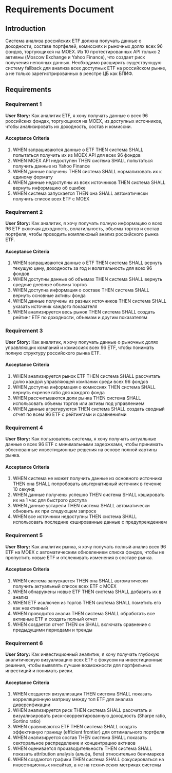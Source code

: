 # Requirements Document

## Introduction

Система анализа российских ETF должна получать данные о доходности, составе портфелей, комиссиях и рыночных долях всех 96 фондов, торгующихся на MOEX. Из 10 протестированных API только 2 активны (Moscow Exchange и Yahoo Finance), что создает риск получения неполных данных. Необходимо расширить существующую систему fallback для анализа всех доступных ETF на российском рынке, а не только зарегистрированных в реестре ЦБ как БПИФ.

## Requirements

### Requirement 1

**User Story:** Как аналитик ETF, я хочу получать данные о всех 96 российских фондах, торгующихся на MOEX, из доступных источников, чтобы анализировать их доходность, состав и комиссии.

#### Acceptance Criteria

1. WHEN запрашиваются данные о ETF THEN система SHALL попытаться получить их из MOEX API для всех 96 фондов
2. WHEN MOEX API недоступен THEN система SHALL попытаться получить данные из Yahoo Finance
3. WHEN данные получены THEN система SHALL нормализовать их к единому формату
4. WHEN данные недоступны из всех источников THEN система SHALL вернуть информацию об ошибке
5. WHEN система запускается THEN она SHALL автоматически получить список всех ETF с MOEX

### Requirement 2

**User Story:** Как аналитик, я хочу получать полную информацию о всех 96 ETF включая доходность, волатильность, объемы торгов и состав портфеля, чтобы проводить комплексный анализ российского рынка ETF.

#### Acceptance Criteria

1. WHEN запрашиваются данные о ETF THEN система SHALL вернуть текущую цену, доходность за год и волатильность для всех 96 фондов
2. WHEN доступны данные об объемах THEN система SHALL вернуть средние дневные объемы торгов
3. WHEN доступна информация о составе THEN система SHALL вернуть основные активы фонда
4. WHEN данные получены из разных источников THEN система SHALL указать источник каждого показателя
5. WHEN анализируется весь рынок THEN система SHALL создать рейтинг ETF по доходности, объемам и другим показателям

### Requirement 3

**User Story:** Как аналитик, я хочу получать данные о рыночных долях управляющих компаний и комиссиях всех 96 ETF, чтобы понимать полную структуру российского рынка ETF.

#### Acceptance Criteria

1. WHEN анализируется рынок ETF THEN система SHALL рассчитать долю каждой управляющей компании среди всех 96 фондов
2. WHEN доступна информация о комиссиях THEN система SHALL вернуть expense ratio для каждого фонда
3. WHEN рассчитываются доли рынка THEN система SHALL использовать объемы торгов или активы под управлением
4. WHEN данные агрегируются THEN система SHALL создать сводный отчет по всем 96 ETF с рейтингами и сравнениями

### Requirement 4

**User Story:** Как пользователь системы, я хочу получать актуальные данные о всех 96 ETF с минимальными задержками, чтобы принимать обоснованные инвестиционные решения на основе полной картины рынка.

#### Acceptance Criteria

1. WHEN система не может получить данные из основного источника THEN она SHALL попробовать альтернативный источник в течение 10 секунд
2. WHEN данные получены успешно THEN система SHALL кэшировать их на 1 час для быстрого доступа
3. WHEN данные устарели THEN система SHALL автоматически обновить их при следующем запросе
4. WHEN все источники недоступны THEN система SHALL использовать последние кэшированные данные с предупреждением

### Requirement 5

**User Story:** Как аналитик рынка, я хочу получать полный анализ всех 96 ETF на MOEX с автоматическим обновлением списка фондов, чтобы не пропустить новые ETF и отслеживать изменения в составе рынка.

#### Acceptance Criteria

1. WHEN система запускается THEN она SHALL автоматически получить актуальный список всех ETF с MOEX
2. WHEN обнаружены новые ETF THEN система SHALL добавить их в анализ
3. WHEN ETF исключен из торгов THEN система SHALL пометить его как неактивный
4. WHEN проводится анализ THEN система SHALL обработать все активные ETF и создать полный отчет
5. WHEN создается отчет THEN он SHALL включать сравнение с предыдущими периодами и тренды

### Requirement 6

**User Story:** Как инвестиционный аналитик, я хочу получать глубокую аналитическую визуализацию всех ETF с фокусом на инвестиционные решения, чтобы выявлять лучшие возможности для портфельных инвестиций и понимать риски.

#### Acceptance Criteria

1. WHEN создается визуализация THEN система SHALL показать корреляционную матрицу между топ ETF для анализа диверсификации
2. WHEN анализируется риск THEN система SHALL рассчитать и визуализировать риск-скорректированную доходность (Sharpe ratio, Sortino ratio)
3. WHEN сравниваются ETF THEN система SHALL создать эффективную границу (efficient frontier) для оптимального портфеля
4. WHEN анализируется состав THEN система SHALL показать секторальное распределение и концентрацию активов
5. WHEN оценивается производительность THEN система SHALL показать attribution analysis (альфа, бета) относительно бенчмарков
6. WHEN создаются графики THEN система SHALL фокусироваться на инвестиционных инсайтах, а не на технических метриках системы
